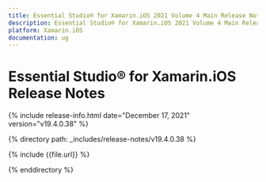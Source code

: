 ```yaml
---
title: Essential Studio® for Xamarin.iOS 2021 Volume 4 Main Release Notes  
description: Essential Studio® for Xamarin.iOS 2021 Volume 4 Main Release Notes  
platform: Xamarin.iOS
documentation: ug
---
```


# Essential Studio® for Xamarin.iOS  Release Notes  

{% include release-info.html date="December 17, 2021"  version="v19.4.0.38" %} 


{% directory path: _includes/release-notes/v19.4.0.38 %}

{% include {{file.url}} %}

{% enddirectory %}